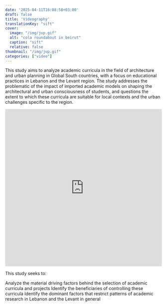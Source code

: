 ```yaml
---
date: '2025-04-11T16:08:58+03:00'
draft: false
title: 'Videography'
translationKey: "sift"
cover:
  image: "/img/jup.gif"
  alt: "cola roundabout in beirut"
  caption: "sift"
  relative: false 
thumbnail: "/img/jup.gif"
categories: ["video"]
---
```


This study aims to analyze academic curricula in the field of architecture and urban planning in Global South countries, with a focus on educational practices in Lebanon and the Levant region. The study addresses the problematic of the impact of imported academic models on shaping the architectural and urban consciousness of students, and questions the extent to which these curricula are suitable for local contexts and the urban challenges specific to the region.

<div style="padding:100.00% 0 0 0;position:relative;"><iframe src="https://player.vimeo.com/video/1097833441?badge=0&autopause=0&player_id=0&app_id=58479/embed" allow="autoplay; fullscreen; picture-in-picture" allowfullscreen frameborder="0" style="position:absolute;top:0;left:0;width:100%;height:100%;"></iframe></div>

This study seeks to:

Analyze the material driving factors behind the selection of academic curricula and projects
Identify the beneficiaries of controlling these curricula
Identify the dominant factors that restrict patterns of academic research in Lebanon and the Levant in general
